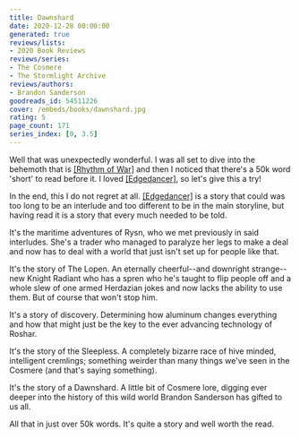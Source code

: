 ```yaml
---
title: Dawnshard
date: 2020-12-28 00:00:00
generated: true
reviews/lists:
- 2020 Book Reviews
reviews/series:
- The Cosmere
- The Stormlight Archive
reviews/authors:
- Brandon Sanderson
goodreads_id: 54511226
cover: /embeds/books/dawnshard.jpg
rating: 5
page_count: 171
series_index: [0, 3.5]
---
```

Well that was unexpectedly wonderful. I was all set to dive into the behemoth that is [[Rhythm of War]]() and then I noticed that there's a 50k word 'short' to read before it. I loved [[Edgedancer]](), so let's give this a try!  

In the end, this I do not regret at all. [[Edgedancer]]() is a story that could was too long to be an interlude and too different to be in the main storyline, but having read it is a story that every much needed to be told.  

<!--more-->

It's the maritime adventures of Rysn, who we met previously in said interludes. She's a trader who managed to paralyze her legs to make a deal and now has to deal with a world that just isn't set up for people like that.  

It's the story of The Lopen. An eternally cheerful--and downright strange--new Knight Radiant who has a spren who he's taught to flip people off and a whole slew of one armed Herdazian jokes and now lacks the ability to use them. But of course that won't stop him.  

It's a story of discovery. Determining how aluminum changes everything and how that might just be the key to the ever advancing technology of Roshar.  

It's the story of the Sleepless. A completely bizarre race of hive minded, intelligent cremlings; something weirder than many things we've seen in the Cosmere (and that's saying something).  

It's the story of a Dawnshard. A little bit of Cosmere lore, digging ever deeper into the history of this wild world Brandon Sanderson has gifted to us all.  

All that in just over 50k words. It's quite a story and well worth the read.